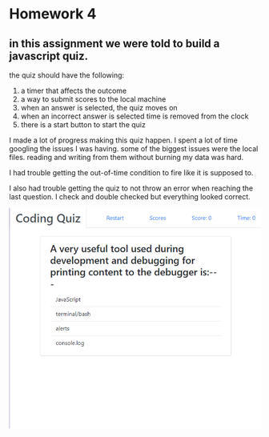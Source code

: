 # Homework 4

in this assignment we were told to build a javascript quiz. 
-----------------------------------------------------------
the quiz should have the following:
1. a timer that affects the outcome
2. a way to submit scores to the local machine
3. when an answer is selected, the quiz moves on
4. when an incorrect answer is selected time is removed from the clock
5. there is a start button to start the quiz

I made a lot of progress making this quiz happen. I spent a lot of time googling the issues I was having.
some of the biggest issues were the local files. 
reading and writing from them without burning my data was hard.

I had trouble getting the out-of-time condition to fire like it is supposed to.

I also had trouble getting the quiz to not throw an error when reaching the last question. I check and double checked but everything looked correct.

![Screenshot of the finished product.](Assets/Screenshot.png)